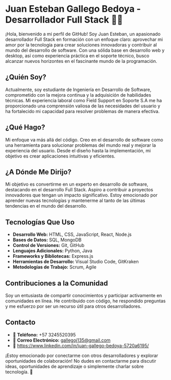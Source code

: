# Juan Esteban Gallego Bedoya - Desarrollador Full Stack 👨‍💻

¡Hola, bienvenido a mi perfil de GitHub! Soy Juan Esteban, un apasionado desarrollador Full Stack en formación con un enfoque claro: aprovechar mi amor por la tecnología para crear soluciones innovadoras y contribuir al mundo del desarrollo de software. Con una sólida base en desarrollo web y desktop, así como experiencia práctica en el soporte técnico, busco alcanzar nuevos horizontes en el fascinante mundo de la programación.

## ¿Quién Soy?

Actualmente, soy estudiante de Ingeniería en Desarrollo de Software, comprometido con la mejora continua y la adquisición de habilidades técnicas. Mi experiencia laboral como Field Support en Soporte S.A me ha proporcionado una comprensión valiosa de las necesidades del usuario y ha fortalecido mi capacidad para resolver problemas de manera efectiva.

## ¿Qué Hago?

Mi enfoque va más allá del código. Creo en el desarrollo de software como una herramienta para solucionar problemas del mundo real y mejorar la experiencia del usuario. Desde el diseño hasta la implementación, mi objetivo es crear aplicaciones intuitivas y eficientes.

## ¿A Dónde Me Dirijo?

Mi objetivo es convertirme en un experto en desarrollo de software, destacando en el desarrollo Full Stack. Aspiro a contribuir a proyectos innovadores que tengan un impacto significativo. Estoy emocionado por aprender nuevas tecnologías y mantenerme al tanto de las últimas tendencias en el mundo del desarrollo.

## Tecnologías Que Uso

- **Desarrollo Web:** HTML, CSS, JavaScript, React, Node.js
- **Bases de Datos:** SQL, MongoDB
- **Control de Versiones:** Git, GitHub
- **Lenguajes Adicionales:** Python, Java
- **Frameworks y Bibliotecas:** Express.js
- **Herramientas de Desarrollo:** Visual Studio Code, GitKraken
- **Metodologías de Trabajo:** Scrum, Agile

## Contribuciones a la Comunidad

Soy un entusiasta de compartir conocimientos y participar activamente en comunidades en línea. He contribuido con código, he respondido preguntas y me esfuerzo por ser un recurso útil para otros desarrolladores.

## Contacto

- 📱 **Teléfono:** +57 3245520395
- 📧 **Correo Electrónico:** gallegoj135@gmail.com
- 💼 https://www.linkedin.com/in/juan-gallego-bedoya-5720a6195/
  

¡Estoy emocionado por conectarme con otros desarrolladores y explorar oportunidades de colaboración! No dudes en contactarme para discutir ideas, oportunidades de aprendizaje o simplemente charlar sobre tecnología. 🚀


